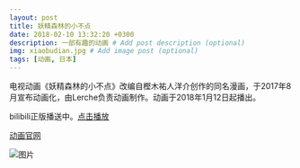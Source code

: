 ```yaml
---
layout: post
title: 妖精森林的小不点
date: 2018-02-10 13:32:20 +0300
description: 一部有趣的动画 # Add post description (optional)
img: xiaobudian.jpg # Add image post (optional)
tags: [动画, 日本]
---
```

电视动画《妖精森林的小不点》改编自樫木祐人洋介创作的同名漫画，于2017年8月宣布动画化，由Lerche负责动画制作。动画于2018年1月12日起播出。

bilibili正版播送中。[点击播放](http://bangumi.bilibili.com/anime/21717)

[动画官网](http://hakumiko.com/)

![图片]({{site.baseurl}}/assets/img/xiaobudian1.jpg)